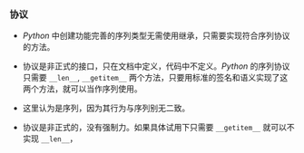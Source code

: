 ### 协议

- $Python$ 中创建功能完善的序列类型无需使用继承，只需要实现符合序列协议的方法。

- 协议是非正式的接口，只在文档中定义，代码中不定义。$Python$ 的序列协议只需要 `__len__`, `__getitem__` 两个方法，只要用标准的签名和语义实现了这两个方法，就可以当作序列使用。

- 这里认为是序列，因为其行为与序列别无二致。

- 协议是非正式的，没有强制力。如果具体试用下只需要 `__getitem__` 就可以不实现 `__len__`，